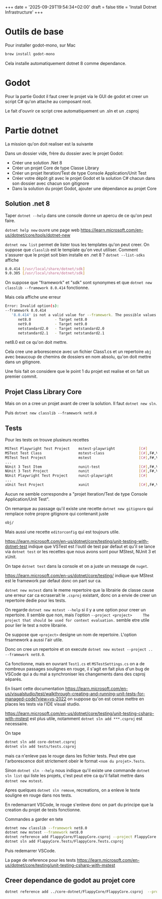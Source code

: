 +++
date = '2025-09-29T19:54:34+02:00'
draft = false
title = 'Install Dotnet Infrastructure'
+++

# Outils de base

Pour installer godot-mono, sur Mac

```bash
brew install godot-mono
```

Cela installe automatiquement dotnet 8 comme dependance.

# Godot

Pour la partie Godot il faut creer le projet via 
le GUI de godot et creer un script C# qu'on
attache au composant root.

Le fait d'ouvrir ce script cree automatiquement un .sln et un .csproj

# Partie dotnet

La mission qu'on doit realiser est la suivante

Dans un dossier vide, frère du dossier avec le
projet Godot:

- Créer une solution .Net 8
- Créer un projet Core de type Classe Library
- Créer un projet Iteration/Test de type
Console Application/Unit Test
- Créer votre dépôt git avec le projet Godot et
la solution C# chacun dans son dossier avec
chacun son gitignore
- Dans la solution du projet Godot, ajouter
une dépendance au projet Core

Solution .net 8
---

Taper `dotnet --help` dans une console donne un apercu de ce qu'on peut faire.

`dotnet help new` ouvre une page web https://learn.microsoft.com/en-us/dotnet/core/tools/dotnet-new

`dotnet new list` permet de lister tous les templates
qu'on peut creer. On suppose que `classlib` est le template qu'on
veut utiliser. Comment s'assurer que le projet soit bien
installe en .net 8 ? `dotnet --list-sdks` affiche

```bash
8.0.414 [/usr/local/share/dotnet/sdk]
9.0.305 [/usr/local/share/dotnet/sdk]
```

On suppose que "framework" et "sdk" sont synonymes et 
que `dotnet new classlib --framework 8.0.414` fonctionne.

Mais cela affiche une erreur

```bash
Error: Invalid option(s):
--framework 8.0.414
   '8.0.414' is not a valid value for --framework. The possible values are:
      net8.0           - Target net8.0
      net9.0           - Target net9.0
      netstandard2.0   - Target netstandard2.0
      netstandard2.1   - Target netstandard2.1
```

net8.0 est ce qu'on doit mettre.

Cela cree une arborescence avec un fichier Class1.cs
et un repertoire `obj` avec beaucoup de chemins de
dossiers en nom absolu, qu'on doit mettre dans un gitignore.

Une fois fait on considere que le point 1 du projet est realise et on
fait un premier commit.

Projet Class Library Core
---

Mais on on a cree un projet avant de creer la solution.
Il faut `dotnet new sln`.

Puis `dotnet new classlib --framework net8.0`

Tests
---

Pour les tests on trouve plusieurs recettes

```bash
MSTest Playwright Test Project    mstest-playwright           [C#]        Test/MSTest/Playwright/Desktop/Web
MSTest Test Class                 mstest-class                [C#],F#,VB  Test/MSTest                       
MSTest Test Project               mstest                      [C#],F#,VB  Test/MSTest/Desktop/Web           
...
NUnit 3 Test Item                 nunit-test                  [C#],F#,VB  Test/NUnit                        
NUnit 3 Test Project              nunit                       [C#],F#,VB  Test/NUnit/Desktop/Web            
NUnit Playwright Test Project     nunit-playwright            [C#]        Test/NUnit/Playwright/Desktop/Web 
...
xUnit Test Project                xunit                       [C#],F#,VB  Test/xUnit/Desktop/Web            
```

Aucun ne semble correspondre a "projet Iteration/Test de type
Console Application/Unit Test".

On remarque au passage qu'il existe une recette `dotnet new gitignore`
qui remplace notre propre gitignore qui contenanit juste

```bash
obj/
```

Mais aussi une recette `editorconfig` qui est toujours utile.

https://learn.microsoft.com/en-us/dotnet/core/testing/unit-testing-with-dotnet-test
indique que VSTest est l'outil de test par defaut et qu'il se lance via `dotnet test`
or les recettes que nous avons sont pour MStest, NUnit 3 et xUnit.

On tape `dotnet test` dans la console et on a juste un message de `nuget`.

https://learn.microsoft.com/en-us/dotnet/core/testing/ indique que MStest est le
framework par defaut donc on part sur ca.

`dotnet new mstest` dans le meme repertoire que la librairie de
classe cause une erreur car ca ecraserait le `.csproj` existant,
donc on a envie de creer un repertoire dedie pour les tests.

On regarde `dotnet new mstest --help` si il y a une option pour creer un repertoire.
Il semble que non, mais l'option `--project <project>     The project that should be used for context evaluation.` semble etre utile pour lier le test a notre librairie.

Oe suppose que `<project>` designe
un nom de repertoire. L'option frsamework a aussi l'air utile.

Donc on cree un repertoire et on execute `dotnet new mstest --project .. --framework net8.0`.

Ca fonctionne, mais en ouvrant `Test1.cs` et `MSTestSettings.cs` on a de nombreux passages
soulignes en rouge, il s'agit en fait plus d'un bug de VSCode qui a du mal a synchroniser
les changements dans des csproj séparés.

En lisant cette documentation https://learn.microsoft.com/en-us/visualstudio/test/walkthrough-creating-and-running-unit-tests-for-managed-code?view=vs-2022
on suppose qu'on est cense mettre en places les tests via l'IDE visual studio.

https://learn.microsoft.com/en-us/dotnet/core/testing/unit-testing-csharp-with-mstest
est plus utile, notamment `dotnet sln add ***.csproj` est necessaire.

On tape

```bash
dotnet sln add core-dotnet.csproj 
dotnet sln add tests/tests.csproj
```

mais ca n'enleve pas le rouge dans les fichier tests.
Peut etre que l'arborescence doit strictement obeir
le format `<nom du projet>.Tests`.

Sinon `dotnet sln --help` nous indique qu'il existe
une commande `dotnet sln list` qui liste les projets,
c'est peut etre ca qu'il fallait mettre dans `dotnet new mstest`.

Apres quelques `dotnet sln remove`, recreations, on a enleve le
texte souligne en rouge dans nos tests.

En redemarrant VSCode, le rouge s'enleve donc on part
du principe que la creation du projet de tests fonctionne.

Commandes a garder en tete

```bash
dotnet new classlib --framework net8.0 
dotnet new mstest --framework net8.0
dotnet reference add FlappyCore/FlappyCore.csproj --project FlappyCore.Tests/FlappyCore.Tests.csproj --framework net8.0
dotnet sln add FlappyCore.Tests/FlappyCore.Tests.csproj
```

Puis redemarrer VSCode.

La page de reference pour les tests https://learn.microsoft.com/en-us/dotnet/core/testing/unit-testing-csharp-with-mstest 

Creer dependance de godot au projet core
---

```bash
dotnet reference add ../core-dotnet/FlappyCore/FlappyCore.csproj  --project Nouveau\ projet\ de\ jeu.csproj
```
